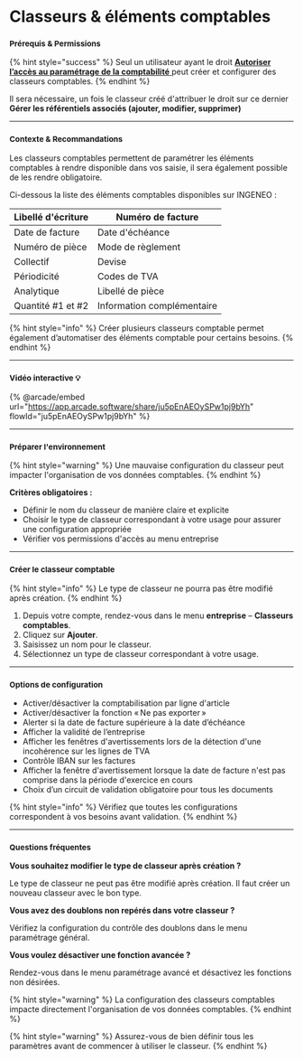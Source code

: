 # Classeurs & éléments comptables

### <sup>**Prérequis & Permissions**</sup>

{% hint style="success" %}
Seul un utilisateur ayant le droit [**Autoriser l’accès au paramétrage de la comptabilité** ](../administration/detail-des-droits.md)peut créer et configurer des classeurs comptables.
{% endhint %}

Il sera nécessaire, un fois le classeur créé d'attribuer le droit sur ce dernier **Gérer les référentiels associés (ajouter, modifier, supprimer)**

***

### <sup>**Contexte & Recommandations**</sup>

Les classeurs comptables permettent de paramétrer les éléments comptables à rendre disponible dans vos saisie, il sera également possible de les rendre obligatoire.

Ci-dessous la liste des éléments comptables disponibles sur INGENEO :&#x20;

| Libellé d'écriture | Numéro de facture          |
| ------------------ | -------------------------- |
| Date de facture    | Date d'échéance            |
| Numéro de pièce    | Mode de règlement          |
| Collectif          | Devise                     |
| Périodicité        | Codes de TVA               |
| Analytique         | Libellé de pièce           |
| Quantité #1 et #2  | Information complémentaire |

{% hint style="info" %}
Créer plusieurs classeurs comptable permet également d’automatiser des éléments comptable pour certains besoins.
{% endhint %}

***

### <sup>Vidéo interactive 💡</sup>

{% @arcade/embed url="https://app.arcade.software/share/ju5pEnAEOySPw1pj9bYh" flowId="ju5pEnAEOySPw1pj9bYh" %}

***

### <sup>**Préparer l'environnement**</sup>

{% hint style="warning" %}
Une mauvaise configuration du classeur peut impacter l'organisation de vos données comptables.
{% endhint %}

**Critères obligatoires :**

* Définir le nom du classeur de manière claire et explicite
* Choisir le type de classeur correspondant à votre usage pour assurer une configuration appropriée
* Vérifier vos permissions d'accès au menu entreprise

***

### <sup>**Créer le classeur comptable**</sup>

{% hint style="info" %}
Le type de classeur ne pourra pas être modifié après création.
{% endhint %}

1. Depuis votre compte, rendez-vous dans le menu **entreprise** – **Classeurs comptables**.
2. Cliquez sur **Ajouter**.
3. Saisissez un nom pour le classeur.
4. Sélectionnez un type de classeur correspondant à votre usage.

***

### <sup>**Options de configuration**</sup>

* Activer/désactiver la comptabilisation par ligne d'article
* Activer/désactiver la fonction « Ne pas exporter »
* Alerter si la date de facture supérieure à la date d’échéance
* Afficher la validité de l’entreprise
* Afficher les fenêtres d'avertissements lors de la détection d'une incohérence sur les lignes de TVA
* Contrôle IBAN sur les factures
* Afficher la fenêtre d'avertissement lorsque la date de facture n'est pas comprise dans la période d'exercice en cours
* Choix d’un circuit de validation obligatoire pour tous les documents

{% hint style="info" %}
Vérifiez que toutes les configurations correspondent à vos besoins avant validation.
{% endhint %}

***

### <sup>**Questions fréquentes**</sup>

**Vous souhaitez modifier le type de classeur après création ?**

Le type de classeur ne peut pas être modifié après création. Il faut créer un nouveau classeur avec le bon type.

**Vous avez des doublons non repérés dans votre classeur ?**

Vérifiez la configuration du contrôle des doublons dans le menu paramétrage général.

**Vous voulez désactiver une fonction avancée ?**

Rendez-vous dans le menu paramétrage avancé et désactivez les fonctions non désirées.

{% hint style="warning" %}
La configuration des classeurs comptables impacte directement l'organisation de vos données comptables.
{% endhint %}

{% hint style="warning" %}
Assurez-vous de bien définir tous les paramètres avant de commencer à utiliser le classeur.
{% endhint %}
